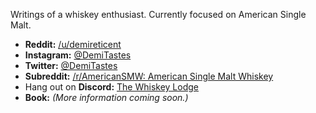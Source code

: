Writings of a whiskey enthusiast. Currently focused on American Single Malt.

* **Reddit:** [/u/demireticent](https://reddit.com/u/demireticent)
* **Instagram:** [@DemiTastes](https://www.instagram.com/demitastes)
* **Twitter:** [@DemiTastes](https://twitter.com/DemiTastes)
* **Subreddit:** [/r/AmericanSMW: American Single Malt Whiskey](https://reddit.com/r/AmericanSMW)
* Hang out on **Discord:** [The Whiskey Lodge](https://discord.gg/KQGkBmtzPT)
* **Book:** _(More information coming soon.)_
